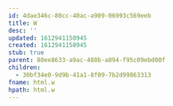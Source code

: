 ```yaml
---
id: 4dae346c-80cc-40ac-a909-06993c569eeb
title: W
desc: ''
updated: 1612941158945
created: 1612941158945
stub: true
parent: 80ee8633-a9ac-480b-a894-f95c09ebd00f
children:
  - 30bf34e0-9d9b-41a1-8f09-7b2d99863313
fname: html.w
hpath: html.w
---
```



